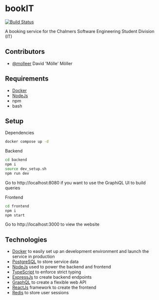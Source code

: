 # bookIT

[![Build Status](https://travis-ci.com/molleer/bookit.svg?token=ES9SJGmRYiEL9bzd8RLb&branch=main)](https://travis-ci.com/molleer/bookit)

A booking service for the Chalmers Software Engineering Student Division (IT)

## Contributors

- [@molleer](https://github.com/molleer/) David 'Mölle' Möller

## Requirements

- [Docker](https://www.docker.com/)
- [NodeJs](https://nodejs.org/en/)
- npm
- bash

## Setup

Dependencies

```sh
docker compose up -d
```

Backend

```sh
cd backend
npm i
source dev_setup.sh
npm run dev
```

Go to http://localhost:8080 if you want to use the GraphiQL UI to build queries

Frontend

```sh
cd frontend
npm i
npm start
```

Go to http://localhost:3000 to view the website

## Technologies

- [Docker](https://www.docker.com/) to easily set up an development environment and launch the service in production
- [PostgreSQL](https://www.postgresql.org/) to store service data
- [NodeJs](https://nodejs.org/en/) used to power the backend and frontend
- [TypeScript](https://www.typescriptlang.org/) to enforce strict typing
- [ExpressJs](http://expressjs.com/) to create backend endpoints
- [GraphQL](https://graphql.org/) to create a flexible web API
- [ReactJs](https://reactjs.org/) framework to create the frontend
- [Redis](https://redis.io/) to store user sessions

